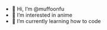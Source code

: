 - 👋 Hi, I’m @muffoonfu
- 👀 I’m interested in anime
- 🌱 I’m currently learning how to code

<!---
muffoonfu/muffoonfu is a ✨ special ✨ repository because its `README.md` (this file) appears on your GitHub profile.
You can click the Preview link to take a look at your changes.
--->
